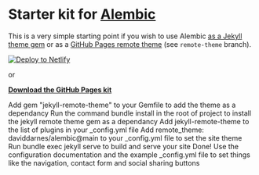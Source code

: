 # Starter kit for [Alembic](https://alembic.darn.es/)

This is a very simple starting point if you wish to use Alembic [as a Jekyll theme gem](https://alembic.darn.es/#as-a-jekyll-theme) or as a [GitHub Pages remote theme](https://github.com/daviddarnes/alembic-kit/tree/remote-theme) (see `remote-theme` branch).

[![Deploy to Netlify](https://www.netlify.com/img/deploy/button.svg)](https://app.netlify.com/start/deploy?repository=https://github.com/daviddarnes/alembic-kit)

or

**[Download the GitHub Pages kit](https://github.com/daviddarnes/alembic-kit/archive/remote-theme.zip)**

Add gem "jekyll-remote-theme" to your Gemfile to add the theme as a dependancy
Run the command bundle install in the root of project to install the jekyll remote theme gem as a dependancy
Add jekyll-remote-theme to the list of plugins in your _config.yml file
Add remote_theme: daviddarnes/alembic@main to your _config.yml file to set the site theme
Run bundle exec jekyll serve to build and serve your site
Done! Use the configuration documentation and the example _config.yml file to set things like the navigation, contact form and social sharing buttons